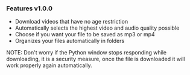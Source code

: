 ### Features v1.0.0
* Download videos that have no age restriction
* Automatically selects the highest video and audio quality possible
* Choose if you want your file to be saved as mp3 or mp4
* Organizes your files automatically in folders

NOTE: Don't worry if the Python window stops responding while downloading, it is a security measure, once the file is downloaded it will work properly again automatically.
